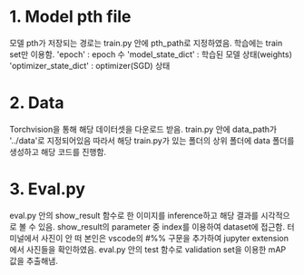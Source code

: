 # 1. Model pth file
모델 pth가 저장되는 경로는 train.py 안에 pth_path로 지정하였음.
학습에는 train set만 이용함.
'epoch' : epoch 수
'model_state_dict' : 학습된 모델 상태(weights)
'optimizer_state_dict' : optimizer(SGD) 상태

# 2. Data
Torchvision을 통해 해당 데이터셋을 다운로드 받음.
train.py 안에 data_path가 '../data'로 지정되어있음 따라서 해당 train.py가 있는 폴더의 상위 폴더에 data 폴더를 생성하고 해당 코드를 진행함. 

# 3. Eval.py
eval.py 안의 show_result 함수로 한 이미지를 inference하고 해당 결과를 시각적으로 볼 수 있음.
show_result의 parameter 중 index를 이용하여 dataset에 접근함. 
터미널에서 사진이 안 떠 본인은 vscode의 #%% 구문을 추가하여 jupyter extension에서 사진들을 확인하였음.
eval.py 안의 test 함수로 validation set을 이용한 mAP 값을 추출해냄.


